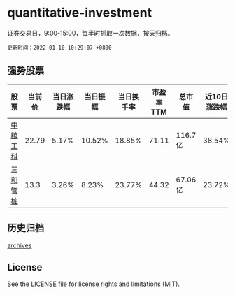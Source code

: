 # quantitative-investment

证券交易日，9:00-15:00，每半时抓取一次数据，按天[归档](archives)。

`更新时间：2022-01-10 10:29:07 +0800`

## 强势股票

|股票|当前价|当日涨跌幅|当日振幅|当日换手率|市盈率TTM|总市值|近10日涨跌幅|
|----|----|----|----|----|----|----|----|
|[中粮工科](https://xueqiu.com/S/SZ301058)|22.79|5.17%|10.52%|18.85%|71.11|116.7亿|38.54%|
|[三和管桩](https://xueqiu.com/S/SZ003037)|13.3|3.26%|8.23%|23.77%|44.32|67.06亿|23.72%|

## 历史归档

[archives](archives)

## License

See the [LICENSE](LICENSE) file for license rights and limitations (MIT).